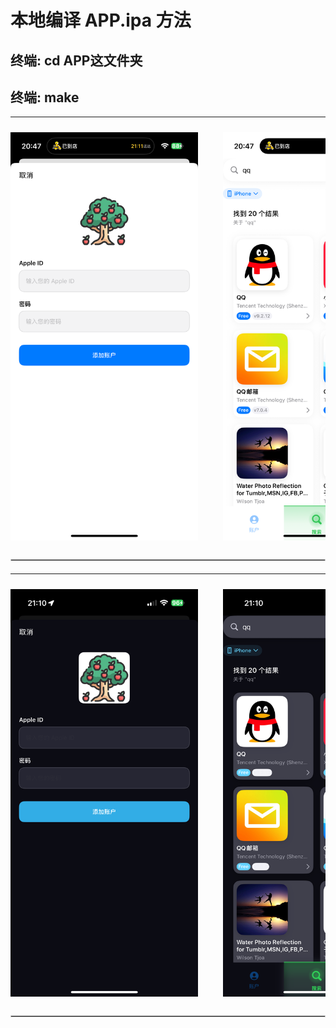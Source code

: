 # 本地编译 APP.ipa 方法
## 终端: cd APP这文件夹
## 终端: make

---

<!-- 左右排列 -->
<div style="display: flex; justify-content: space-evenly; align-items: center; width: 100%; overflow: auto; gap: 40px; padding: 10px 0;">
    <img src="./X/1.PNG" alt="Preview" width="300" />
    <img src="./X/2.PNG" alt="Preview" width="300" />
    <img src="./X/3.PNG" alt="Preview" width="300" />
    <img src="./X/4.PNG" alt="Preview" width="300" />
    <img src="./X/5.PNG" alt="Preview" width="300" />
    <img src="./X/6.PNG" alt="Preview" width="300" />
</div>

<hr style="border: 1px solid #ccc; margin: 20px 0;">

---

<!-- 左右排列 -->
<div style="display: flex; justify-content: space-evenly; align-items: center; width: 100%; overflow: auto; gap: 40px; padding: 10px 0;">
    <img src="./X/7.PNG" alt="Preview" width="300" />
    <img src="./X/8.PNG" alt="Preview" width="300" />
    <img src="./X/9.PNG" alt="Preview" width="300" />
    <img src="./X/10.PNG" alt="Preview" width="300" />
    <img src="./X/11.PNG" alt="Preview" width="300" />
    <img src="./X/12.PNG" alt="Preview" width="300" />
</div>

<hr style="border: 1px solid #ccc; margin: 20px 0;">
